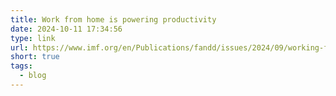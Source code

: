 ```yaml
---
title: Work from home is powering productivity
date: 2024-10-11 17:34:56
type: link
url: https://www.imf.org/en/Publications/fandd/issues/2024/09/working-from-home-is-powering-productivity-bloom
short: true
tags:
  - blog
---
```

